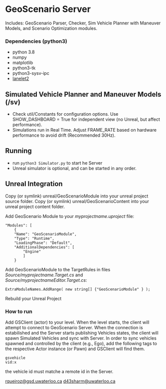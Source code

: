 #   GeoScenario Server
Includes: GeoScenario Parser, Checker, Sim Vehicle Planner with Maneuver Models, and Scenario Optimization modules.

### Dependencies (python3)
- python 3.8
- numpy
- matplotlib
- python3-tk
- python3-sysv-ipc
- [lanelet2](https://github.com/yuzhangbit/lanelet2_standalone)

## Simulated Vehicle Planner and Maneuver Models (/sv)
- Check util/Constants for configuration options. Use SHOW_DASHBOARD = True for independent view (no Unreal, but affect performance).
- Simulations run in Real Time. Adjust FRAME_RATE based on hardware performance to avoid drift (Recommended 30Hz).

## Running
- run `python3 Simulator.py` to start he Server
- Unreal simulator is optional, and can be started in any order.


## Unreal Integration
Copy (or symlink) unreal/GeoScenarioModule into your unreal project source folder.
Copy (or symlink) unreal/GeoScenarioContent into your unreal project content folder.

Add GeoScenario Module to your *myprojectname.uproject* file:

```
"Modules": [
    {
    "Name": "GeoScenarioModule",
    "Type": "Runtime",
    "LoadingPhase": "Default",
    "AdditionalDependencies": [
        "Engine"
        ]
	}
```

Add GeoScenarioModule to the TargetRules in files *Source/myprojectname.Target.cs* and *Source/myprojectnameEditor.Target.cs*:

```
ExtraModuleNames.AddRange( new string[] {"GeoScenarioModule" } );
```
Rebuild your Unreal Project

### How to run

Add GSClient (actor) to your level. 
When the level starts, the client will attempt to connect to GeoScenario Server.
When the connection is estabilished and the Server starts publishing Vehicles states, the client will spawn Simulated Vehicles and sync with Server.
In order to sync vehicles spawned and controlled by the client (e.g., Ego), add the following tags to the respective Actor instance (or Pawn) and GSClient will find them. 

```
gsvehicle
vid:x
```
the vehicle id must matche a remote id in the Server.


rqueiroz@gsd.uwaterloo.ca
d43sharm@uwaterloo.ca
